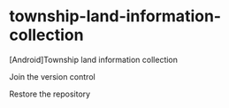 # township-land-information-collection
[Android]Township land information collection

Join the version control

Restore the repository